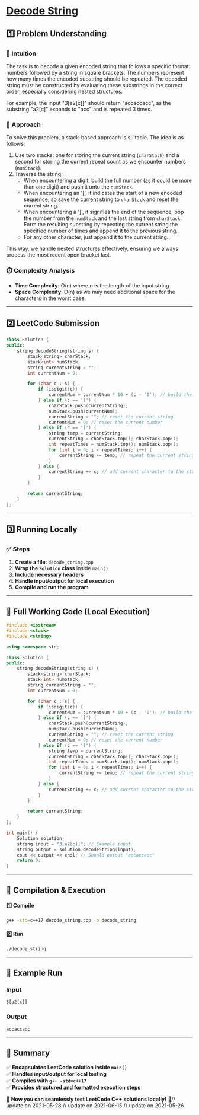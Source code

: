 # **[Decode String](https://leetcode.com/problems/decode-string/description/)**  

## **1️⃣ Problem Understanding**  
### **📌 Intuition**  
The task is to decode a given encoded string that follows a specific format: numbers followed by a string in square brackets. The numbers represent how many times the encoded substring should be repeated. The decoded string must be constructed by evaluating these substrings in the correct order, especially considering nested structures. 

For example, the input "3[a2[c]]" should return "accaccacc", as the substring "a2[c]" expands to "acc" and is repeated 3 times.

### **🚀 Approach**  
To solve this problem, a stack-based approach is suitable. The idea is as follows:

1. Use two stacks: one for storing the current string (`charStack`) and a second for storing the current repeat count as we encounter numbers (`numStack`).
2. Traverse the string:
   - When encountering a digit, build the full number (as it could be more than one digit) and push it onto the `numStack`.
   - When encountering an '[', it indicates the start of a new encoded sequence, so save the current string to `charStack` and reset the current string.
   - When encountering a ']', it signifies the end of the sequence; pop the number from the `numStack` and the last string from `charStack`. Form the resulting substring by repeating the current string the specified number of times and append it to the previous string.
   - For any other character, just append it to the current string.

This way, we handle nested structures effectively, ensuring we always process the most recent open bracket last.

### **⏱️ Complexity Analysis**  
- **Time Complexity**: O(n) where n is the length of the input string.
- **Space Complexity**: O(n) as we may need additional space for the characters in the worst case.

---  

## **2️⃣ LeetCode Submission**  
```cpp
class Solution {
public:
    string decodeString(string s) {
        stack<string> charStack;
        stack<int> numStack;
        string currentString = "";
        int currentNum = 0;

        for (char c : s) {
            if (isdigit(c)) {
                currentNum = currentNum * 10 + (c - '0'); // build the multi-digit number
            } else if (c == '[') {
                charStack.push(currentString);
                numStack.push(currentNum);
                currentString = ""; // reset the current string
                currentNum = 0; // reset the current number
            } else if (c == ']') {
                string temp = currentString;
                currentString = charStack.top(); charStack.pop();
                int repeatTimes = numStack.top(); numStack.pop();
                for (int i = 0; i < repeatTimes; i++) {
                    currentString += temp; // repeat the current string
                }
            } else {
                currentString += c; // add current character to the string
            }
        }

        return currentString;
    }
};  
```  

---  

## **3️⃣ Running Locally**  
### **✅ Steps**  
1. **Create a file**: `decode_string.cpp`  
2. **Wrap the `Solution` class** inside `main()`  
3. **Include necessary headers**  
4. **Handle input/output for local execution**  
5. **Compile and run the program**  

---  

## **📝 Full Working Code (Local Execution)**  
```cpp
#include <iostream>
#include <stack>
#include <string>

using namespace std;

class Solution {
public:
    string decodeString(string s) {
        stack<string> charStack;
        stack<int> numStack;
        string currentString = "";
        int currentNum = 0;

        for (char c : s) {
            if (isdigit(c)) {
                currentNum = currentNum * 10 + (c - '0'); // build the multi-digit number
            } else if (c == '[') {
                charStack.push(currentString);
                numStack.push(currentNum);
                currentString = ""; // reset the current string
                currentNum = 0; // reset the current number
            } else if (c == ']') {
                string temp = currentString;
                currentString = charStack.top(); charStack.pop();
                int repeatTimes = numStack.top(); numStack.pop();
                for (int i = 0; i < repeatTimes; i++) {
                    currentString += temp; // repeat the current string
                }
            } else {
                currentString += c; // add current character to the string
            }
        }

        return currentString;
    }
};

int main() {
    Solution solution;
    string input = "3[a2[c]]"; // Example input
    string output = solution.decodeString(input);
    cout << output << endl; // Should output "accaccacc"
    return 0;
}
```  

---  

## **🔧 Compilation & Execution**  
#### **1️⃣ Compile**  
```bash
g++ -std=c++17 decode_string.cpp -o decode_string
```  

#### **2️⃣ Run**  
```bash
./decode_string
```  

---  

## **🎯 Example Run**  
### **Input**  
```
3[a2[c]]
```  
### **Output**  
```
accaccacc
```  

---  

## **📌 Summary**  
✅ **Encapsulates LeetCode solution inside `main()`**  
✅ **Handles input/output for local testing**  
✅ **Compiles with `g++ -std=c++17`**  
✅ **Provides structured and formatted execution steps**  

🚀 **Now you can seamlessly test LeetCode C++ solutions locally!** 🚀// update on 2021-05-28
// update on 2021-06-15
// update on 2021-05-26

